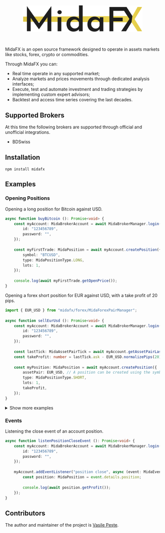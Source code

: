 <p align="center"> 
    <img src="images/logo.svg" alt="" width="390px">
</p>
<br>

MidaFX is an open source framework designed to operate in assets markets like stocks, forex, crypto or commodities.

Through MidaFX you can:
- Real time operate in any supported market;
- Analyze markets and prices movements through dedicated analysis interfaces;
- Execute, test and automate investment and trading strategies by implementing custom expert advisors;
- Backtest and access time series covering the last decades.

## Supported Brokers
At this time the following brokers are supported through official and unofficial integrations.

- BDSwiss

## Installation
```console
npm install midafx
```

## Examples

### Opening Positions
Opening a long position for Bitcoin against USD.
```typescript
async function buyBitcoin (): Promise<void> {
    const myAccount: MidaBrokerAccount = await MidaBrokerManager.login("BDSwiss", {
        id: "123456789",
        password: "",
    });

    const myFirstTrade: MidaPosition = await myAccount.createPosition({
        symbol: "BTCUSD",
        type: MidaPositionType.LONG,
        lots: 1,
    });
    
    console.log(await myFirstTrade.getOpenPrice());
}
```

Opening a forex short position for EUR against USD, with a take profit of 20 pips.
```typescript
import { EUR_USD } from "midafx/forex/MidaForexPairManager";

async function sellEurUsd (): Promise<void> {
    const myAccount: MidaBrokerAccount = await MidaBrokerManager.login("BDSwiss", {
        id: "123456789",
        password: "",
    });

    const lastTick: MidaAssetPairTick = await myAccount.getAssetPairLastTick(EUR_USD);
    const takeProfit: number = lastTick.ask - EUR_USD.normalizePips(20);
    
    const myPosition: MidaPosition = await myAccount.createPosition({
        assetPair: EUR_USD, // A position can be created using the symbol as string or directly the predefined asset pair type like in this case.
        type: MidaPositionType.SHORT,
        lots: 1,
        takeProfit,
    });
}
```

<details><summary>Show more examples</summary>

Opening a short position for Gold against EUR, with a stop loss and take profit.
```typescript
async function sellGold (): Promise<void> {
    const myAccount: MidaBrokerAccount = await MidaBrokerManager.login("BDSwiss", {
        id: "123456789",
        password: "",
    });

    const myPosition: MidaPosition = await myAccount.createPosition({
        symbol: "XAUEUR",
        type: MidaPositionType.SHORT,
        lots: 1,
        stopLoss: 1610.00,
        takeProfit: 1587.00,
    });
    
    console.log(await myFirstTrade.getOpenPrice());
}
```

Opening a long position for Apple stock, with a take profit and event listeners.
```typescript
async function buyAppleShares (): Promise<void> {
    const myAccount: MidaBrokerAccount = await MidaBrokerManager.login("BDSwiss", {
        id: "123456789",
        password: "",
    });

    const myPosition: MidaPosition = await myAccount.createPosition({
        symbol: "#AAPL",
        type: MidaPositionType.LONG,
        lots: 3,
        takeProfit: 67.90,
        events: {
            async open (event: MidaEvent): Promise<void> {
                console.log("The position is now open!");
                console.log("Open price: " + await myPosition.getOpenPrice());
            },
            async tick (event: MidaEvent): Promise<void> {
                const tick: MidaAssetPairTick = event.details.tick;
                
                // Print the position profit each time there is a movement in the market.
                console.log(await myPosition.getProfit());
            },
        },
    });
    
    console.log(await myFirstTrade.getOpenPrice());
}
```

</details>

### Events
Listening the close event of an account position.
```typescript
async function listenPositionCloseEvent (): Promise<void> {
    const myAccount: MidaBrokerAccount = await MidaBrokerManager.login("BDSwiss", {
        id: "123456789",
        password: "",
    });

    myAccount.addEventListener("position close", async (event: MidaEvent): Promise<void> => {
        const position: MidaPosition = event.details.position;
        
        console.log(await position.getProfit());
    });
}
```

## Contributors
The author and maintainer of the project is [Vasile Pește](https://github.com/Vasile-Peste).
